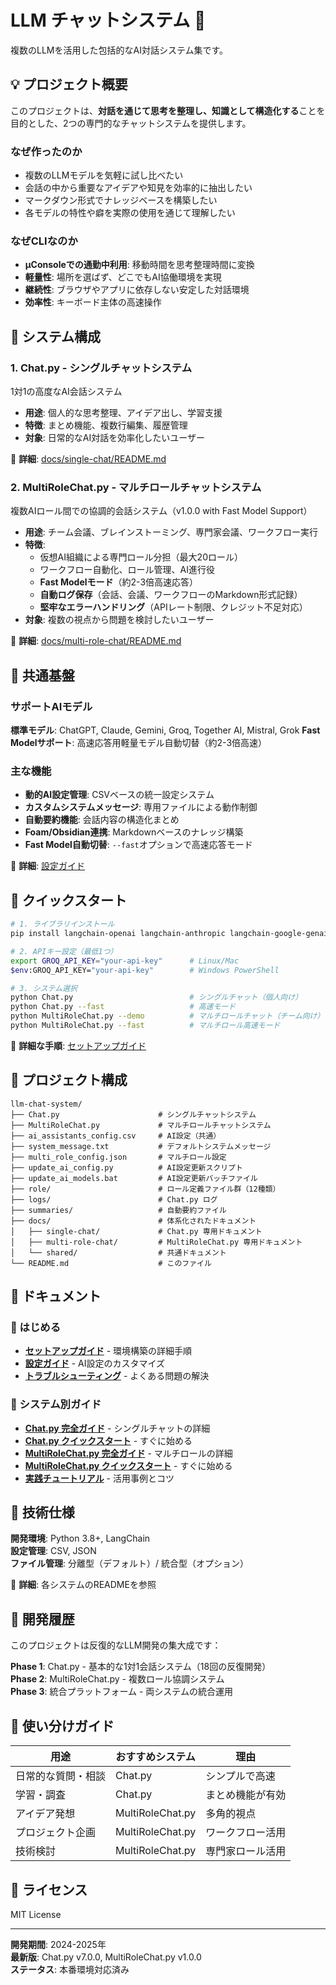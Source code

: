 # LLM チャットシステム 🤖

複数のLLMを活用した包括的なAI対話システム集です。

## 💡 プロジェクト概要

このプロジェクトは、**対話を通じて思考を整理し、知識として構造化する**ことを目的とした、2つの専門的なチャットシステムを提供します。

### なぜ作ったのか

- 複数のLLMモデルを気軽に試し比べたい
- 会話の中から重要なアイデアや知見を効率的に抽出したい  
- マークダウン形式でナレッジベースを構築したい
- 各モデルの特性や癖を実際の使用を通じて理解したい

### なぜCLIなのか

- **μConsoleでの通勤中利用**: 移動時間を思考整理時間に変換
- **軽量性**: 場所を選ばず、どこでもAI協働環境を実現
- **継続性**: ブラウザやアプリに依存しない安定した対話環境
- **効率性**: キーボード主体の高速操作

## 🎯 システム構成

### 1. Chat.py - シングルチャットシステム

1対1の高度なAI会話システム

- **用途**: 個人的な思考整理、アイデア出し、学習支援
- **特徴**: まとめ機能、複数行編集、履歴管理
- **対象**: 日常的なAI対話を効率化したいユーザー

📖 **詳細**: [docs/single-chat/README.md](docs/single-chat/README.md)

### 2. MultiRoleChat.py - マルチロールチャットシステム

複数AIロール間での協調的会話システム（v1.0.0 with Fast Model Support）

- **用途**: チーム会議、ブレインストーミング、専門家会議、ワークフロー実行
- **特徴**: 
  - 仮想AI組織による専門ロール分担（最大20ロール）
  - ワークフロー自動化、ロール管理、AI進行役
  - **Fast Modelモード**（約2-3倍高速応答）
  - **自動ログ保存**（会話、会議、ワークフローのMarkdown形式記録）
  - **堅牢なエラーハンドリング**（APIレート制限、クレジット不足対応）
- **対象**: 複数の視点から問題を検討したいユーザー

📖 **詳細**: [docs/multi-role-chat/README.md](docs/multi-role-chat/README.md)

## 🔧 共通基盤

### サポートAIモデル

**標準モデル**: ChatGPT, Claude, Gemini, Groq, Together AI, Mistral, Grok
**Fast Modelサポート**: 高速応答用軽量モデル自動切替（約2-3倍高速）

### 主な機能

- **動的AI設定管理**: CSVベースの統一設定システム
- **カスタムシステムメッセージ**: 専用ファイルによる動作制御
- **自動要約機能**: 会話内容の構造化まとめ
- **Foam/Obsidian連携**: Markdownベースのナレッジ構築
- **Fast Model自動切替**: `--fast`オプションで高速応答モード

📖 **詳細**: [設定ガイド](docs/shared/configuration.md)

## 🚀 クイックスタート

```bash
# 1. ライブラリインストール
pip install langchain-openai langchain-anthropic langchain-google-genai langchain-groq

# 2. APIキー設定（最低1つ）
export GROQ_API_KEY="your-api-key"      # Linux/Mac
$env:GROQ_API_KEY="your-api-key"        # Windows PowerShell

# 3. システム選択
python Chat.py                          # シングルチャット（個人向け）
python Chat.py --fast                   # 高速モード
python MultiRoleChat.py --demo          # マルチロールチャット（チーム向け）
python MultiRoleChat.py --fast          # マルチロール高速モード
```

📖 **詳細な手順**: [セットアップガイド](docs/shared/setup.md)

## 📁 プロジェクト構成

```text
llm-chat-system/
├── Chat.py                      # シングルチャットシステム
├── MultiRoleChat.py             # マルチロールチャットシステム
├── ai_assistants_config.csv     # AI設定（共通）
├── system_message.txt           # デフォルトシステムメッセージ
├── multi_role_config.json       # マルチロール設定
├── update_ai_config.py          # AI設定更新スクリプト
├── update_ai_models.bat         # AI設定更新バッチファイル
├── role/                        # ロール定義ファイル群（12種類）
├── logs/                        # Chat.py ログ
├── summaries/                   # 自動要約ファイル
├── docs/                        # 体系化されたドキュメント
│   ├── single-chat/             # Chat.py 専用ドキュメント
│   ├── multi-role-chat/         # MultiRoleChat.py 専用ドキュメント
│   └── shared/                  # 共通ドキュメント
└── README.md                    # このファイル
```

## 📖 ドキュメント

### 🚀 はじめる

- **[セットアップガイド](docs/shared/setup.md)** - 環境構築の詳細手順
- **[設定ガイド](docs/shared/configuration.md)** - AI設定のカスタマイズ
- **[トラブルシューティング](docs/shared/troubleshooting.md)** - よくある問題の解決

### 📘 システム別ガイド

- **[Chat.py 完全ガイド](docs/single-chat/README.md)** - シングルチャットの詳細
- **[Chat.py クイックスタート](docs/single-chat/quickstart.md)** - すぐに始める
- **[MultiRoleChat.py 完全ガイド](docs/multi-role-chat/README.md)** - マルチロールの詳細  
- **[MultiRoleChat.py クイックスタート](docs/multi-role-chat/quickstart.md)** - すぐに始める
- **[実践チュートリアル](docs/multi-role-chat/examples.md)** - 活用事例とコツ

## 🔧 技術仕様

**開発環境**: Python 3.8+, LangChain  
**設定管理**: CSV, JSON  
**ファイル管理**: 分離型（デフォルト）/ 統合型（オプション）

📖 **詳細**: 各システムのREADMEを参照

## 🤝 開発履歴

このプロジェクトは反復的なLLM開発の集大成です：

**Phase 1**: Chat.py - 基本的な1対1会話システム（18回の反復開発）  
**Phase 2**: MultiRoleChat.py - 複数ロール協調システム  
**Phase 3**: 統合プラットフォーム - 両システムの統合運用

## 🎯 使い分けガイド

| 用途 | おすすめシステム | 理由 |
|------|------------------|------|
| 日常的な質問・相談 | Chat.py | シンプルで高速 |
| 学習・調査 | Chat.py | まとめ機能が有効 |
| アイデア発想 | MultiRoleChat.py | 多角的視点 |
| プロジェクト企画 | MultiRoleChat.py | ワークフロー活用 |
| 技術検討 | MultiRoleChat.py | 専門家ロール活用 |

## 📄 ライセンス

MIT License

---

**開発期間**: 2024-2025年  
**最新版**: Chat.py v7.0.0, MultiRoleChat.py v1.0.0  
**ステータス**: 本番環境対応済み
